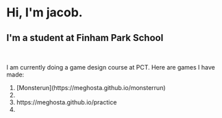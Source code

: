 <h1>Hi, I'm jacob.</h1>
<h2>I'm a student at Finham Park School</h2>
<br>
<p>I am currently doing a game design course at PCT. Here are games I have made:</p>

<ol>
<li>[Monsterun](https://meghosta.github.io/monsterrun)<li/>
<li>https://meghosta.github.io/practice<li>
  
  <ol>


